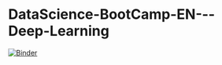 # DataScience-BootCamp-EN---Deep-Learning

[![Binder](https://mybinder.org/badge_logo.svg)](https://mybinder.org/v2/gh/jansenekowitsch/DataScience-BootCamp-EN---Deep-Learning.git/main?labpath=Deep_Learning_Introduction_exercises.ipynb)
